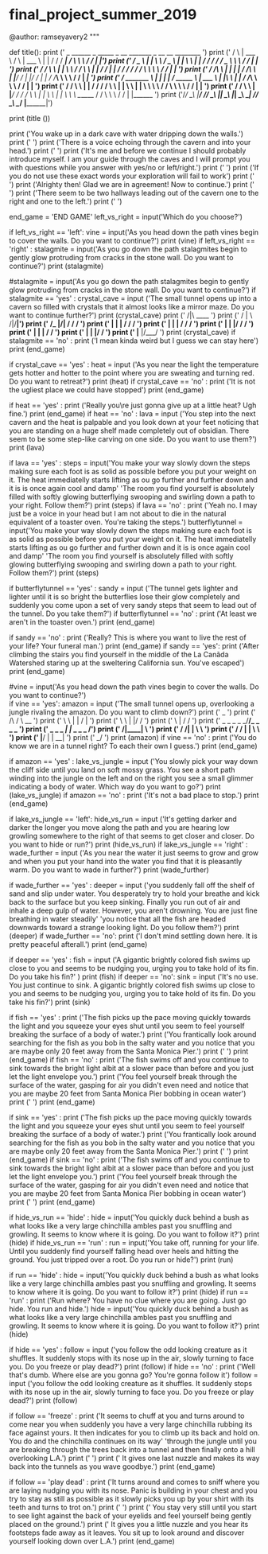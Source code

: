 # final_project_summer_2019

@author: ramseyavery2
"""

def title():
    print ('        _               ______            _          _____       _     __          _______          _    __              __  ________ ')
    print ('       / \             |  ___ \          / \        |  ___ \    | |   / /         / ______|        / \   \ \            / / | _______|')
    print ('      / _ \            | |   \ \        / _ \       | |   \ \   | |  / /         / /              / _ \   \ \          / /  | |       ')
    print ('     / / \ \           | |    \ \      / / \ \      | |   / /   | | / /         / /              / / \ \   \ \        / /   | |____   ')
    print ('    / /___\ \          | |     | |    / /___\ \     | |__/ /    | |/ /         | |              / /___\ \   \ \      / /    | _____|  ')
    print ('   / _______ \         | |     | |   /  _____  \    |  ___ \    | |\ \         | |             / /_____\ \   \ \    / /     | |       ')
    print ('  / /       \ \        | |    / /   / /       \ \   | |   \ \   | | \ \         \ \           / /       \ \   \ \  / /      | |       ')
    print (' / /         \ \       | |___/ /   / /         \ \  | |    \ \  | |  \ \         \ \______   / /         \ \   \ \/ /       | |______ ')
    print ('/_/           \_\      |______/   /_/           \_\ |_|     \_\ |_|   \_\         \_______| /_/           \_\   \__/        |________|')
  


print (title ())


print ('You wake up in a dark cave with water dripping down the walls.')
print ('     ')
print ('There is a voice echoing through the cavern and into your head.')
print ('     ')
print ('It\'s me and before we continue I should probably introduce myself. I am your guide through the caves and I will prompt you with questions while you answer with yes/no or left/right.')
print ('     ')
print ('If you do not use these exact words your exploration will fail to work')
print ('     ')
print ('Alrighty then! Glad we are in agreement! Now to continue.')
print ('     ')
print ('There seem to be two hallways leading out of the cavern one to the right and one to the left.')
print ('     ')

end_game = 'END GAME'
left_vs_right = input('Which do you choose?')

if left_vs_right == 'left':
    vine = input('As you head down the path vines begin to cover the walls. Do you want to continue?')
    print (vine)
if left_vs_right == 'right' :
    stalagmite = input('As you go down the path stalagmites begin to gently glow protruding from cracks in the stone wall. Do you want to continue?')
    print (stalagmite)
    
#stalagmite = input('As you go down the path stalagmites begin to gently glow protruding from cracks in the stone wall. Do you want to continue?')
if stalagmite == 'yes' :
    crystal_cave = input ('The small tunnel opens up into a cavern so filled with crystals that it almost looks like a mirror maze. Do you want to continue further?')
    print (crystal_cave)
    print ('    /|\      ____ ')
    print ('   / | \    /|/__|')
    print ('  /_ |/|   / /  / ')
    print (' |   | |  / /  /  ')
    print (' |   | | / /  /   ')
    print (' |   | |/ /  /    ')
    print (' |   | | /  /     ')
    print (' |   | |/  /      ')
    print (' |__ |/___/       ')
    print (crystal_cave)
if stalagmite == 'no' :
   print ('I mean kinda weird but I guess we can stay here')
   print (end_game)
   
if crystal_cave == 'yes' :
    heat = input ('As you near the light the temperature gets hotter and hotter to the point where you are sweating and turning red. Do you want to retreat?')
    print (heat)
if crystal_cave == 'no' :
    print ('It is not the ugliest place we could have stopped')
    print (end_game)
    
if heat == 'yes' :
    print ('Really you\re just gonna give up at a little heat? Ugh fine.')
    print (end_game)
if heat == 'no' :
    lava = input ('You step into the next cavern and the heat is palpable and you look down at your feet noticing that you are standing on a huge shelf made completely out of obsidian. There seem to be some step-like carving on one side. Do you want to use them?')
    print (lava)
    
if lava == 'yes' :
    steps = input('You make your way slowly down the steps making sure each foot is as solid as possible before you put your weight on it. The heat immediatelly starts lifting as ou go further and further down and it is is once again cool and damp'
                  'The room you find yourself is absolutely filled with softly glowing butterflying swooping and swirling down a path to your right. Follow them?')
    print (steps)
if lava == 'no' :
    print ('Yeah no. I may just be a voice in your head but I am not about to die in the natural equivalent of a toaster oven. You\'re taking the steps.')
    butterflytunnel = input('You make your way slowly down the steps making sure each foot is as solid as possible before you put your weight on it. The heat immediatelly starts lifting as ou go further and further down and it is is once again cool and damp'
                  'The room you find yourself is absolutely filled with softly glowing butterflying swooping and swirling down a path to your right. Follow them?')
    print (steps)
    
if butterflytunnel == 'yes' :
    sandy = input ('The tunnel gets lighter and lighter until it is so bright the butterflies lose their glow completely and suddenly you come upon a set of very sandy steps that seem to lead out of the tunnel. Do you take them?')
if butterflytunnel == 'no' :
    print ('At least we aren\'t in the toaster oven.')
    print (end_game)

if sandy == 'no' :
    print ('Really? This is where you want to live the rest of your life? Your funeral man.')
    print (end_game)
if sandy == 'yes':
    print ('After climbing the stairs you find yourself in the middle of the La Canãda Watershed staring up at the sweltering California sun. You\'ve escaped')
    print (end_game)
    

#vine = input('As you head down the path vines begin to cover the walls. Do you want to continue?')   
if vine == 'yes':
    amazon = input ('The small tunnel opens up, overlooking a jungle rivaling the amazon. Do you want to climb down?')
    print ('              _           ')
    print ('        /\   / \  __      ')
    print ('        \ \  | | /  |     ')
    print ('         \ \ | |/  /      ')
    print ('          \ \| /  /       ') 
    print ('   _ _ _ _ \_\/__/_ _ _ _ ')
    print ('   \_ _ _ _|    |_ _ _ _ /')
    print ('          /|____|  \      ') 
    print ('         /  /| | \  \     ')
    print ('        /  / | |  \  \    ')
    print ('       |__/  | |   \__|   ') 
    print ('             \_/          ') 
    print (amazon)
if vine == 'no' :
    print ('You do know we are in a tunnel right? To each their own I guess.')
    print (end_game)
    
if amazon == 'yes' :
    lake_vs_jungle = input ('You slowly pick your way down the cliff side until you land on soft mossy grass. You see a short path winding into the jungle on the left and on the right you see a small glimmer indicating a body of water. Which way do you want to go?')
    print (lake_vs_jungle)
if amazon == 'no' :
    print ('It\'s not a bad place to stop.')
    print (end_game)

if lake_vs_jungle == 'left':
    hide_vs_run = input ('It\'s getting darker and darker the longer you move along the path and you are hearing low growling somewhere to the right of that seems to get closer and closer. Do you want to hide or run?')
    print (hide_vs_run)
if lake_vs_jungle == 'right' :
    wade_further = input ('As you near the water it just seems to grow and grow and when you put your hand into the water you find that it is pleasantly warm. Do you want to wade in further?')
    print (wade_further)
    
if wade_further == 'yes' :
    deeper = input ('you suddenly fall off the shelf of sand and slip under water. You desperately try to hold your breathe and kick back to the surface but you keep sinking. Finally you run out of air and inhale a deep gulp of water. However, you aren\'t drowning. You are just fine breathing in water steadily'
                    'you notice that all the fish are headed downwards toward a strange looking light. Do you follow them?')
    print (deeper)
if wade_further == 'no':
    print ('I don\'t mind settling down here. It is pretty peaceful afterall.')
    print (end_game)

if deeper == 'yes' :
    fish = input ('A gigantic brightly colored fish swims up close to you and seems to be nudging you, urging you to take hold of its fin. Do you take his fin?' )
    print (fish)
if deeper == 'no':
    sink = input ('It\'s no use. You just continue to sink. A gigantic brightly colored fish swims up close to you and seems to be nudging you, urging you to take hold of its fin. Do you take his fin?')
    print (sink)
    
if fish == 'yes' :
    print ('The fish picks up the pace moving quickly towards the light and you squeeze your eyes shut until you seem to feel yourself breaking the surface of a body of water.')
    print ('You frantically look around searching for the fish as you bob in the salty water and you notice that you are maybe only 20 feet away from the Santa Monica Pier.')
    print ('      ')
    print (end_game)
if fish == 'no' :
    print ('The fish swims off and you continue to sink towards the bright light albit at a slower pace than before and you just let the light envelope you.')
    print ('You feel yourself break through the surface of the water, gasping for air you didn\'t even need and notice that you are maybe 20 feet from Santa Monica Pier bobbing in ocean water')
    print ('    ')
    print (end_game)

if sink == 'yes' :
    print ('The fish picks up the pace moving quickly towards the light and you squeeze your eyes shut until you seem to feel yourself breaking the surface of a body of water.')
    print ('You frantically look around searching for the fish as you bob in the salty water and you notice that you are maybe only 20 feet away from the Santa Monica Pier.')
    print ('      ')
    print (end_game)
if sink == 'no' :
    print ('The fish swims off and you continue to sink towards the bright light albit at a slower pace than before and you just let the light envelope you.')
    print ('You feel yourself break through the surface of the water, gasping for air you didn\'t even need and notice that you are maybe 20 feet from Santa Monica Pier bobbing in ocean water')
    print ('    ')
    print (end_game)
    
if hide_vs_run == 'hide' :
    hide = input('You quickly duck behind a bush as what looks like a very large chinchilla ambles past you snuffling and growling. It seems to know where it is going. Do you want to follow it?')
    print (hide)
if hide_vs_run == 'run' :
    run = input('You take off, running for your life. Until you suddenly find yourself falling head over heels and hitting the ground. You just tripped over a root. Do you run or hide?')
    print (run)

if run == 'hide' :
    hide = input('You quickly duck behind a bush as what looks like a very large chinchilla ambles past you snuffling and growling. It seems to know where it is going. Do you want to follow it?')
    print (hide)
if run == 'run' :
    print ('Run where? You have no clue where you are going. Just go hide. You run and hide.')
    hide = input('You quickly duck behind a bush as what looks like a very large chinchilla ambles past you snuffling and growling. It seems to know where it is going. Do you want to follow it?')
    print (hide)
    
if hide == 'yes' :
    follow = input ('you follow the odd looking creature as it shuffles. It suddenly stops with its nose up in the air, slowly turning to face you. Do you freeze or play dead?')
    print (follow)
if hide == 'no' :
    print ('Well that\'s dumb. Where else are you gonna go? You\'re gonna follow it')
    follow = input ('you follow the odd looking creature as it shuffles. It suddenly stops with its nose up in the air, slowly turning to face you. Do you freeze or play dead?')
    print (follow)
    
if follow == 'freeze' :
    print ('It seems to chuff at you and turns around to come near you when suddenly you have a very large chinchilla rubbing its face against yours. It then indicates for you to climb up its back and hold on. You do and the chinchilla continues on its way' 
                    'through the jungle until you are breaking through the trees back into a tunnel and then finally onto a hill overlooking L.A.')
    print ('        ')
    print (' It gives one last nuzzle and makes its way back into the tunnels as you wave goodbye.')
    print (end_game)
    
if follow == 'play dead' :
    print ('It turns around and comes to sniff where you are laying nudging you with its nose. Panic is building in your chest and you try to stay as still as possible as it slowly picks you up by your shirt with its teeth and turns to trot on.')
    print ('     ')
    print (' You stay very still until you start to see light against the back of your eyelids and feel yourself being gently placed on the ground.')
    print (' It gives you a little nuzzle and you hear its footsteps fade away as it leaves. You sit up to look around and discover yourself looking down over L.A.')
    print (end_game)

    
    
    
